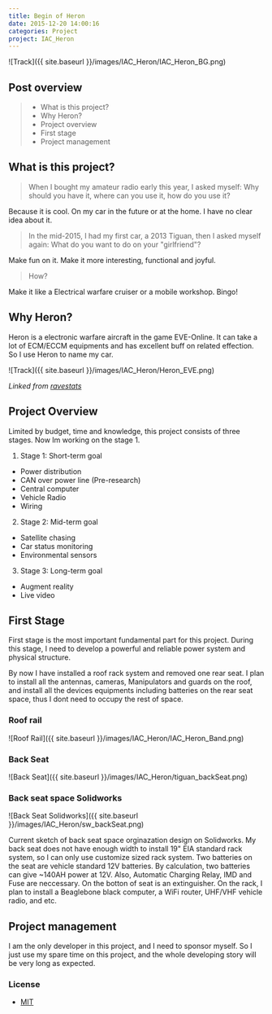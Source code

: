 ```yaml
---
title: Begin of Heron
date: 2015-12-20 14:00:16
categories: Project
project: IAC_Heron
---
```


![Track]({{ site.baseurl }}/images/IAC_Heron/IAC_Heron_BG.png)

## Post overview

>* What is this project?
>* Why Heron?
>* Project overview
>* First stage
>* Project management

## What is this project?
> When I bought my amateur radio early this year, I asked myself: Why should you have it, where can you use it, how do you use it?

Because it is cool. On my car in the future or at the home. I have no clear idea about it.

> In the mid-2015, I had my first car, a 2013 Tiguan, then I asked myself again: What do you want to do on your "girlfriend"?

Make fun on it. Make it more interesting, functional and joyful.

> How?

Make it like a Electrical warfare cruiser or a mobile workshop. Bingo!


## Why Heron?
Heron is a electronic warfare aircraft in the game EVE-Online. It can take a lot of ECM/ECCM equipments and has excellent buff on related effection. So I use Heron to name my car.

![Track]({{ site.baseurl }}/images/IAC_Heron/Heron_EVE.png)

*Linked from [ravestats](http://www.ravestats.com/public/fen/13112012043325caldari-heron-502-new.jpg)*

## Project Overview
Limited by budget, time and knowledge, this project consists of three stages. Now Im working on the stage 1.

1. Stage 1: Short-term goal
  * Power distribution
  * CAN over power line (Pre-research)
  * Central computer
  * Vehicle Radio
  * Wiring

2. Stage 2: Mid-term goal
  * Satellite chasing
  * Car status monitoring
  * Environmental sensors

3. Stage 3: Long-term goal
  * Augment reality
  * Live video


## First Stage
First stage is the most important fundamental part for this project. During this stage, I need to develop a powerful and reliable power system and physical structure.

By now I have installed a roof rack system and removed one rear seat. I plan to install all the antennas, cameras, Manipulators and guards on the roof, and install all the devices equipments including batteries on the rear seat space, thus I dont need to occupy the rest of space.

### Roof rail
![Roof Rail]({{ site.baseurl }}/images/IAC_Heron/IAC_Heron_Band.png)


### Back Seat
![Back Seat]({{ site.baseurl }}/images/IAC_Heron/tiguan_backSeat.png)

### Back seat space Solidworks
![Back Seat Solidworks]({{ site.baseurl }}/images/IAC_Heron/sw_backSeat.png)

Current sketch of back seat space orginazation design on Solidworks. My back seat does not have enough width to install 19" EIA standard rack system, so I can only use customize sized rack system. Two batteries on the seat are vehicle standard 12V batteries. By calculation, two batteries can give ~140AH power at 12V. Also, Automatic Charging Relay, IMD and Fuse are neccessary. On the botton of seat is an extinguisher. On the rack, I plan to install a Beaglebone black computer, a WiFi router, UHF/VHF vehicle radio, and etc.

## Project management
I am the only developer in this project, and I need to sponsor myself. So I just use my spare time on this project, and the whole developing story will be very long as expected.



### License
* [MIT](http://opensource.org/licenses/MIT)

